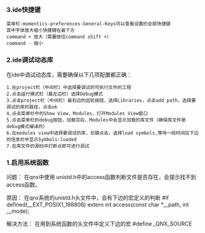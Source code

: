 ### 3.ide快捷键
```
菜单栏-momentics-preferences-General-Keys可以查看设置的全部快捷键
其中字体放大缩小快捷键在最下方
command + 放大（需要按住command shift +）
command - 缩小
```

### 2.ide调试动态库

在ide中调试动态库，需要确保以下几项配置都正确：

```
1.在project栏（中间栏）中选择要调试的可执行文件的工程
2.点击运行模式栏（最左边栏）选择Debug模式
3.点击project栏（中间栏）最右边的齿轮按钮，选择Libraries，点击add path，选择要调试的库的路径，点击ok
4.点击菜单栏中的Show View，Modules，打开Modules View窗口
5.点击菜单栏的debug按钮，加载完后，Modules中会显示加载的库文件（确保库文件是debug模式编译的）
6.在modules view中选择要调试的库，右键点击，选择load symbols,等待一段时间后下边的信息栏中显示Symbols:loaded
7.在库文件的源码中打断点即可进行调试

```

### 1.启用系统函数

问题：
在qnx中使用 unistd.h中的access函数判断文件是否存在，会提示找不到access函数。

原因：
在qnx系统的unistd.h头文件中，会有下边的宏定义的判断
#if defined(__EXT_POSIX1_198808)
extern int access(const char *__path, int __mode);

解决方法：
在用到系统函数的头文件中定义下边的宏
#define _QNX_SOURCE 
